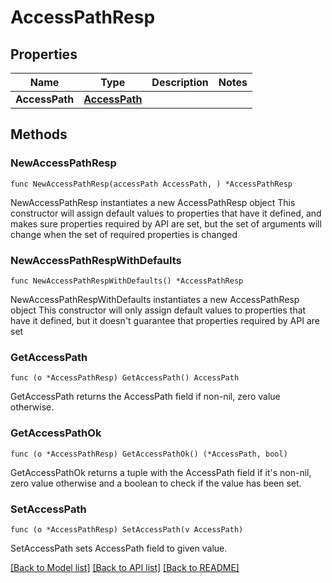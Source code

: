 # AccessPathResp

## Properties

Name | Type | Description | Notes
------------ | ------------- | ------------- | -------------
**AccessPath** | [**AccessPath**](AccessPath.md) |  | 

## Methods

### NewAccessPathResp

`func NewAccessPathResp(accessPath AccessPath, ) *AccessPathResp`

NewAccessPathResp instantiates a new AccessPathResp object
This constructor will assign default values to properties that have it defined,
and makes sure properties required by API are set, but the set of arguments
will change when the set of required properties is changed

### NewAccessPathRespWithDefaults

`func NewAccessPathRespWithDefaults() *AccessPathResp`

NewAccessPathRespWithDefaults instantiates a new AccessPathResp object
This constructor will only assign default values to properties that have it defined,
but it doesn't guarantee that properties required by API are set

### GetAccessPath

`func (o *AccessPathResp) GetAccessPath() AccessPath`

GetAccessPath returns the AccessPath field if non-nil, zero value otherwise.

### GetAccessPathOk

`func (o *AccessPathResp) GetAccessPathOk() (*AccessPath, bool)`

GetAccessPathOk returns a tuple with the AccessPath field if it's non-nil, zero value otherwise
and a boolean to check if the value has been set.

### SetAccessPath

`func (o *AccessPathResp) SetAccessPath(v AccessPath)`

SetAccessPath sets AccessPath field to given value.



[[Back to Model list]](../README.md#documentation-for-models) [[Back to API list]](../README.md#documentation-for-api-endpoints) [[Back to README]](../README.md)


